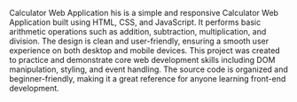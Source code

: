 Calculator Web Application
his is a simple and responsive Calculator Web Application built using HTML, CSS, and JavaScript.
It performs basic arithmetic operations such as addition, subtraction, multiplication, and division. 
The design is clean and user-friendly, ensuring a smooth user experience on both desktop and mobile devices.
This project was created to practice and demonstrate core web development skills including DOM manipulation, styling, and event handling. 
The source code is organized and beginner-friendly, making it a great reference for anyone learning front-end development.
